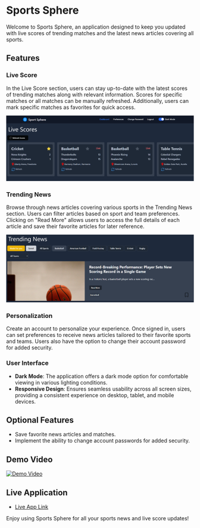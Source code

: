# Sports Sphere

Welcome to Sports Sphere, an application designed to keep you updated with live scores of trending matches and the latest news articles covering all sports.

## Features

### Live Score
In the Live Score section, users can stay up-to-date with the latest scores of trending matches along with relevant information. Scores for specific matches or all matches can be manually refreshed. Additionally, users can mark specific matches as favorites for quick access.

![Live Score](https://github.com/irshad2k2/sport-sphere/blob/4e06e6a2e68b543d201b3ca866f81dd54deaf91b/LiveScore.png)

### Trending News
Browse through news articles covering various sports in the Trending News section. Users can filter articles based on sport and team preferences. Clicking on "Read More" allows users to access the full details of each article and save their favorite articles for later reference.

![Trending News](https://github.com/irshad2k2/sport-sphere/blob/4e06e6a2e68b543d201b3ca866f81dd54deaf91b/TrendingNews.png)


### Personalization
Create an account to personalize your experience. Once signed in, users can set preferences to receive news articles tailored to their favorite sports and teams. Users also have the option to change their account password for added security.

### User Interface
- **Dark Mode**: The application offers a dark mode option for comfortable viewing in various lighting conditions.
- **Responsive Design**: Ensures seamless usability across all screen sizes, providing a consistent experience on desktop, tablet, and mobile devices.


## Optional Features
- Save favorite news articles and matches.
- Implement the ability to change account passwords for added security.

## Demo Video
[![Demo Video](https://img.youtube.com/vi/xDJ8AqTZxmw/0.jpg)](https://youtu.be/xDJ8AqTZxmw)

## Live Application
- [Live App Link](https://sport-sphere.netlify.app/)


Enjoy using Sports Sphere for all your sports news and live score updates!
